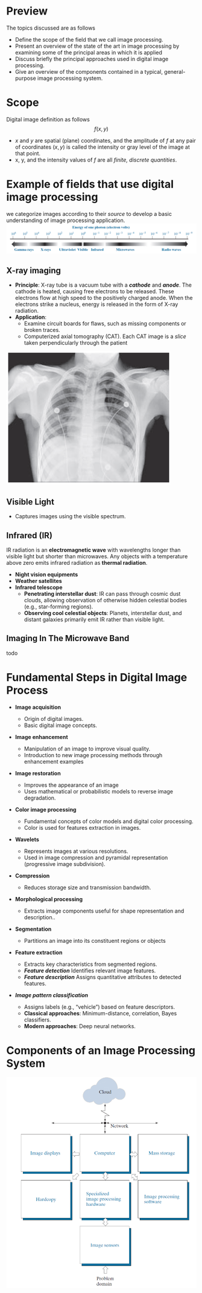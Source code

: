
# Preview

The topics discussed are as follows

* Define the scope of the field that we call image processing.
* Present an overview of the state of the art in image processing by examining some of the principal areas in which it is applied
* Discuss briefly the principal approaches used in digital image processing.
* Give an overview of the components contained in a typical, general-purpose image processing system.

# Scope
Digital image definition as follows
$$f(x, y)$$

* $x$ and $y$ are spatial (plane) coordinates, and the amplitude of $f$ at any pair of coordinates $(x, y)$ is called the intensity or gray level of the image at that point.
* x, y, and the intensity values of $f$ are all *finite, discrete quantities*.

# Example of fields that use digital image processing
we categorize images according to their *source* to develop a basic understanding of image processing application.
![alt text](image-10.png)

## X-ray imaging
* **Principle**: X-ray tube is a vacuum tube with a ***cathode*** and ***anode***. The cathode is heated, causing free electrons to be released. These electrons flow at high speed to the positively charged anode. When the electrons strike a nucleus, energy is released in the form of X-ray radiation.
* **Application**:
  * Examine circuit boards for flaws, such as missing components or broken traces.
  * Computerized axial tomography (CAT). Each CAT image is a *slice* taken perpendicularly through the patient

![alt text](image-9.png)

## Visible Light
* Captures images using the visible spectrum.

## Infrared (IR)
IR radiation is an **electromagnetic wave** with wavelengths longer than visible light but shorter than microwaves.
Any objects with a temperature above zero emits infrared radiation as **thermal radiation**.

* **Night vision equipments**
* **Weather satellites**
* **Infrared telescope**
  * **Penetrating interstellar dust**: IR can pass through cosmic dust clouds, allowing observation of otherwise hidden celestial bodies (e.g., star-forming regions).
  * **Observing cool celestial objects**: Planets, interstellar dust, and distant galaxies primarily emit IR rather than visible light.
## Imaging In The Microwave Band
todo

# Fundamental Steps in Digital Image Process

* **Image acquisition**
  * Origin of digital images.
  * Basic digital image concepts.

* **Image enhancement**
  * Manipulation of an image to improve visual quality.
  * Introduction to new image processing methods through enhancement examples

* **Image restoration**
  * Improves the appearance of an image
  * Uses mathematical or probabilistic models to reverse image degradation.

* **Color image processing**
  * Fundamental concepts of color models and digital color processing.
  * Color is used for features extraction in images.

* **Wavelets**
  * Represents images at various resolutions.
  * Used in image compression and pyramidal representation (progressive image subdivision).

* **Compression**
  * Reduces storage size and transmission bandwidth.
  
* **Morphological processing**
  * Extracts image components useful for shape representation and description..

* **Segmentation**
  * Partitions an image into its constituent regions or objects

* **Feature extraction**
  * Extracts key characteristics from segmented regions.
  * ***Feature detection*** Identifies relevant image features.
  * ***Feature description*** Assigns quantitative attributes to detected features.

* ***Image pattern classification***
  * Assigns labels (e.g., “vehicle”) based on feature descriptors.
  * **Classical approaches**: Minimum-distance, correlation, Bayes classifiers.
  * **Modern approaches**: Deep neural networks.

# Components of an Image Processing System

![alt text](image-19.png)